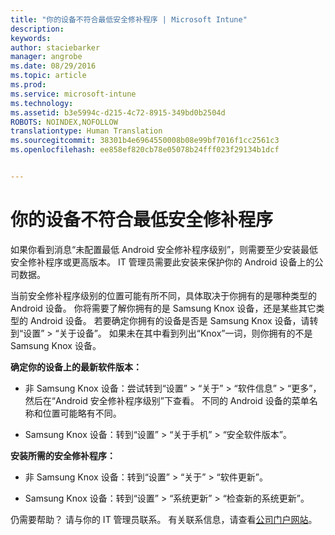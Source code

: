 ```yaml
---
title: "你的设备不符合最低安全修补程序 | Microsoft Intune"
description: 
keywords: 
author: staciebarker
manager: angrobe
ms.date: 08/29/2016
ms.topic: article
ms.prod: 
ms.service: microsoft-intune
ms.technology: 
ms.assetid: b3e5994c-d215-4c72-8915-349bd0b2504d
ROBOTS: NOINDEX,NOFOLLOW
translationtype: Human Translation
ms.sourcegitcommit: 38301b4e6964550008b08e99bf7016f1cc2561c3
ms.openlocfilehash: ee858ef820cb78e05078b24fff023f29134b1dcf


---
```


# 你的设备不符合最低安全修补程序

如果你看到消息“未配置最低 Android 安全修补程序级别”，则需要至少安装最低安全修补程序或更高版本。 IT 管理员需要此安装来保护你的 Android 设备上的公司数据。

当前安全修补程序级别的位置可能有所不同，具体取决于你拥有的是哪种类型的 Android 设备。 你将需要了解你拥有的是 Samsung Knox 设备，还是某些其它类型的 Android 设备。 若要确定你拥有的设备是否是 Samsung Knox 设备，请转到“设置” > “关于设备”。 如果未在其中看到列出“Knox”一词，则你拥有的不是 Samsung Knox 设备。

**确定你的设备上的最新软件版本：**

- 非 Samsung Knox 设备：尝试转到“设置” > “关于” > “软件信息” > “更多”，然后在“Android 安全修补程序级别”下查看。 不同的 Android 设备的菜单名称和位置可能略有不同。

- Samsung Knox 设备：转到“设置” > “关于手机” > “安全软件版本”。

**安装所需的安全修补程序：**

- 非 Samsung Knox 设备：转到“设置” > “关于” > “软件更新”。

- Samsung Knox 设备：转到“设置” > “系统更新” > “检查新的系统更新”。

仍需要帮助？ 请与你的 IT 管理员联系。 有关联系信息，请查看[公司门户网站](http://portal.manage.microsoft.com)。





<!--HONumber=Aug16_HO5-->


